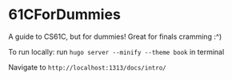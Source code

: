 # 61CForDummies
A guide to CS61C, but for dummies! Great for finals cramming :^)

To run locally: run `hugo server --minify --theme book` in terminal

Navigate to `http://localhost:1313/docs/intro/`
